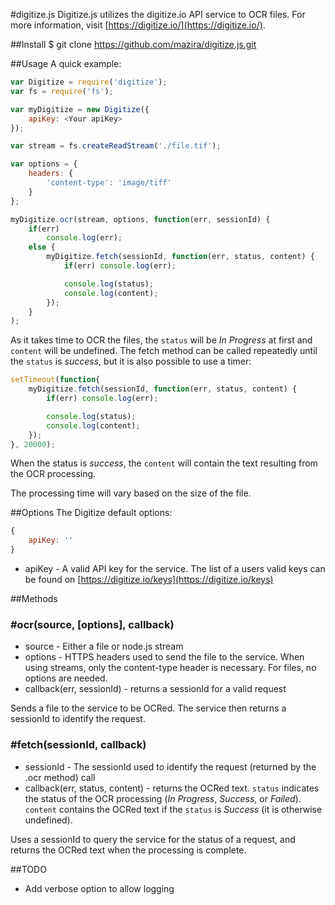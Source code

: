 #digitize.js
Digitize.js utilizes the digitize.io API service to OCR files. For more information, visit [https://digitize.io/](https://digitize.io/).

##Install
	$ git clone https://github.com/mazira/digitize.js.git


##Usage
A quick example:
`````javascript
var Digitize = require('digitize');
var fs = require('fs');

var myDigitize = new Digitize({
	apiKey: <Your apiKey>
});

var stream = fs.createReadStream('./file.tif');

var options = {
	headers: {
		'content-type': 'image/tiff'
	}
};

myDigitize.ocr(stream, options, function(err, sessionId) {
	if(err) 
		console.log(err);
	else {
		myDigitize.fetch(sessionId, function(err, status, content) {
			if(err) console.log(err);

			console.log(status);
			console.log(content);
		});
	}
);
`````

As it takes time to OCR the files, the `status` will be _In Progress_ at first and `content` will be undefined. The fetch method can be called repeatedly until the `status` is _success_, but it is also possible to use a timer:

`````javascript
setTimeout(function{
	myDigitize.fetch(sessionId, function(err, status, content) {
		if(err) console.log(err);

		console.log(status);
		console.log(content);
	});
}, 20000);
`````

When the status is _success_, the `content` will contain the text resulting from the OCR processing.

The processing time will vary based on the size of the file.

##Options
The Digitize default options:
`````javascript
{
	apiKey: ''
}
`````

- apiKey - A valid API key for the service. The list of a users valid keys can be found on [https://digitize.io/keys](https://digitize.io/keys)

##Methods

### #ocr(source, [options], callback)

- source - Either a file or node.js stream
- options - HTTPS headers used to send the file to the service. When using streams, only the content-type header is necessary. For files, no options are needed.
- callback(err, sessionId) - returns a sessionId for a valid request

Sends a file to the service to be OCRed. The service then returns a sessionId to identify the request.
### #fetch(sessionId, callback)

- sessionId - The sessionId used to identify the request (returned by the .ocr method)
call
- callback(err, status, content) - returns the OCRed text. `status` indicates the status of the OCR processing (_In Progress_, _Success_, or _Failed_). `content` contains the OCRed text if the `status` is _Success_ (it is otherwise undefined). 

Uses a sessionId to query the service for the status of a request, and returns the OCRed text when the processing is complete.


##TODO

- Add verbose option to allow logging
